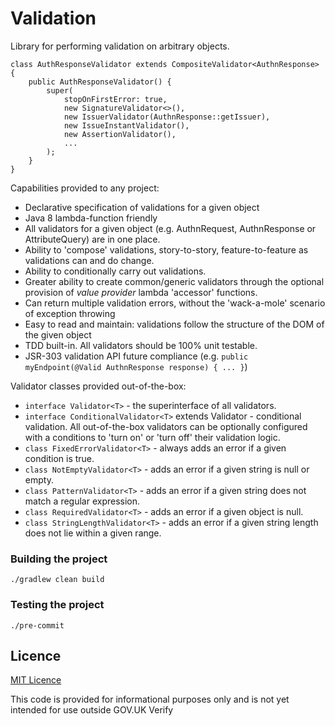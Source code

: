 
# Validation

Library for performing validation on arbitrary objects.  

```
class AuthResponseValidator extends CompositeValidator<AuthnResponse> {
    public AuthResponseValidator() {
        super(
            stopOnFirstError: true,
            new SignatureValidator<>(),
            new IssuerValidator(AuthnResponse::getIssuer),
            new IssueInstantValidator(),
            new AssertionValidator(),
            ...
        );
    }
}
```

Capabilities provided to any project:

* Declarative specification of validations for a given object
* Java 8 lambda-function friendly
* All validators for a given object (e.g. AuthnRequest, AuthnResponse or AttributeQuery) are in one place.
* Ability to 'compose' validations, story-to-story, feature-to-feature as validations can and do change.
* Ability to conditionally carry out validations.
* Greater ability to create common/generic validators through the optional provision of _value provider_ lambda 'accessor' functions.
* Can return multiple validation errors, without the 'wack-a-mole' scenario of exception throwing
* Easy to read and maintain: validations follow the structure of the DOM of the given object
* TDD built-in.  All validators should be 100% unit testable.
* JSR-303 validation API future compliance (e.g. `public myEndpoint(@Valid AuthnResponse response) { ... }`)

Validator classes provided out-of-the-box:

* `interface Validator<T>` - the superinterface of all validators.
* `interface ConditionalValidator<T>` extends Validator<T> - conditional validation.  All out-of-the-box validators can be optionally configured with a conditions to 'turn on' or 'turn off' their validation logic.
* `class FixedErrorValidator<T>` - always adds an error if a given condition is true.
* `class NotEmptyValidator<T>` - adds an error if a given string is null or empty.
* `class PatternValidator<T>` - adds an error if a given string does not match a regular expression.
* `class RequiredValidator<T>` - adds an error if a given object is null.
* `class StringLengthValidator<T>` - adds an error if a given string length does not lie within a given range.

### Building the project

`./gradlew clean build`

### Testing the project

`./pre-commit`

## Licence

[MIT Licence](LICENCE)

This code is provided for informational purposes only and is not yet intended for use outside GOV.UK Verify

